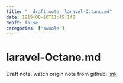 ```yaml
---
title: "__draft_note__laravel-Octane.md"
date: 1919-08-10T11:45:14Z
draft: false
categories: ["swoole"]
---
```


# laravel-Octane.md

Draft note, watch origin note from github: [link](https://github.com/tinghaolai/just-random-note/blob/master/swoole/laravel-Octane.md)